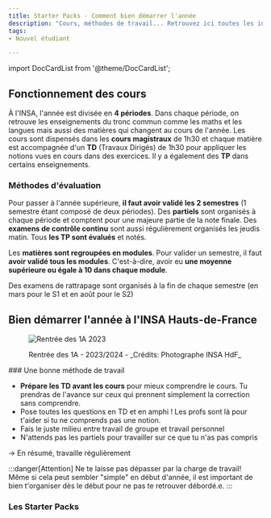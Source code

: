 ```yaml
---
title: Starter Packs - Comment bien démarrer l'année
description: "Cours, méthodes de travail... Retrouvez ici toutes les informations pour bien commencer votre année à l'INSA Hauts-de-France."
tags:
- Nouvel étudiant

---
```

import DocCardList from '@theme/DocCardList';

## Fonctionnement des cours

À l'INSA, l'année est divisée en **4 périodes**. Dans chaque période, on retrouve les enseignements du tronc commun comme les maths et les langues mais aussi des matières qui changent au cours de l'année. Les cours sont dispensés dans les **cours magistraux** de 1h30 et chaque matière est accompagnée d'un **TD** (Travaux Dirigés) de 1h30 pour appliquer les notions vues en cours dans des exercices. Il y a également des **TP** dans certains enseignements.

### Méthodes d'évaluation
Pour passer à l'année supérieure, **il faut avoir validé les 2 semestres** (1 semestre étant composé de deux périodes). Des **partiels** sont organisés à chaque période et comptent pour une majeure partie de la note finale. Des **examens de contrôle continu** sont aussi régulièrement organisés les jeudis matin. Tous **les TP sont évalués** et notés.

Les **matières sont regroupées en modules**. Pour valider un semestre, il faut **avoir validé tous les modules**. C'est-à-dire, avoir eu **une moyenne supérieure ou égale à 10 dans chaque module**.

Des examens de rattrapage sont organisés à la fin de chaque semestre (en mars pour le S1 et en août pour le S2)


## Bien démarrer l'année à l'INSA Hauts-de-France
<figure>

![Rentrée des 1A 2023](/img/insa/amphi-rentree.webp)
<figcaption>Rentrée des 1A - 2023/2024 - _Crédits: Photographe INSA HdF_</figcaption>
</figure>
### Une bonne méthode de travail

- **Prépare les TD avant les cours** pour mieux comprendre le cours. Tu prendras de l'avance sur ceux qui prennent simplement la correction sans comprendre.
- Pose toutes les questions en TD et en amphi ! Les profs sont là pour t'aider si tu ne comprends pas une notion.
- Fais le juste milieu entre travail de groupe et travail personnel
- N'attends pas les partiels pour travailler sur ce que tu n'as pas compris

-> En résumé, travaille régulièrement

:::danger[Attention]
Ne te laisse pas dépasser par la charge de travail! Même si cela peut sembler "simple" en début d'année, il est important de bien t'organiser dès le début pour ne pas te retrouver débordé.e.
:::


### Les Starter Packs


<DocCardList />
